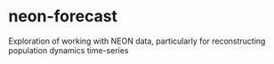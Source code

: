 # neon-forecast
Exploration of working with NEON data, particularly for reconstructing population dynamics time-series
